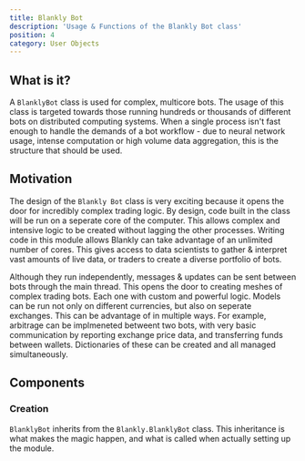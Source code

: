 ```yaml
---
title: Blankly Bot
description: 'Usage & Functions of the Blankly Bot class'
position: 4
category: User Objects
---
```


## What is it?

A `BlanklyBot` class is used for complex, multicore bots. The usage of this class is targeted towards those running hundreds or thousands of different bots on distributed computing systems. When a single process isn't fast enough to handle  the demands of a bot workflow - due to neural network usage, intense computation or high volume data aggregation, this is the structure that should be used.

## Motivation

The design of the `Blankly Bot` class is very exciting because it opens the door for incredibly complex trading logic. By design, code built in the class will be run on a seperate core of the computer. This allows complex and intensive logic to be created without lagging the other processes. Writing code in this module allows Blankly can take advantage of an unlimited number of cores. This gives access to data scientists to gather & interpret vast amounts of live data, or traders to create a diverse portfolio of bots.

Although they run independently, messages & updates can be sent between bots through the main thread. This opens the door to creating meshes of complex trading bots. Each one with custom and powerful logic. Models can be run not only on different currencies, but also on seperate exchanges. This can be advantage of in multiple ways. For example, arbitrage can be implmeneted betweent two bots, with very basic communication by reporting exchange price data, and transferring funds between wallets. Dictionaries of these can be created and all managed simultaneously.

## Components

### Creation

`BlanklyBot` inherits from the `Blankly.BlanklyBot` class. This inheritance is what makes the magic happen, and what is called when actually setting up the module.

